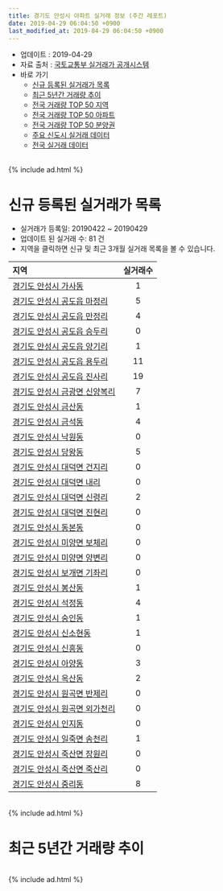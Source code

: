 ```yaml
---
title: 경기도 안성시 아파트 실거래 정보 (주간 레포트)
date: 2019-04-29 06:04:50 +0900
last_modified_at: 2019-04-29 06:04:50 +0900
---
```


* 업데이트 : 2019-04-29
* 자료 출처 : [국토교통부 실거래가 공개시스템](http://rt.molit.go.kr)
* 바로 가기
    * [신규 등록된 실거래가 목록](#신규-등록된-실거래가-목록)
    * [최근 5년간 거래량 추이](#최근-5년간-거래량-추이)
    * [전국 거래량 TOP 50 지역](https://inasie.github.io/apt-trade-info/최근-3개월-전국에서-가장-거래가-많이-발생한-지역)
    * [전국 거래량 TOP 50 아파트](https://inasie.github.io/apt-trade-info/최근-3개월-전국에서-가장-거래가-많이-발생한-아파트)
    * [전국 거래량 TOP 50 분양권](https://inasie.github.io/apt-trade-info/최근-3개월-전국에서-가장-거래가-많이-발생한-분양권)
    * [주요 신도시 실거래 데이터](https://inasie.github.io/apt-trade-info/주요-신도시)
    * [전국 실거래 데이터](https://inasie.github.io/apt-trade-info/전국)

<br>
{% include ad.html %}
<br>

# 신규 등록된 실거래가 목록
* 실거래가 등록일: 20190422 ~ 20190429
* 업데이트 된 실거래 수: 81 건
* 지역을 클릭하면 신규 및 최근 3개월 실거래 목록을 볼 수 있습니다.


|지역|실거래수|
|:---|:---:|
|[경기도 안성시 가사동](https://inasie.github.io/apt-trade-info/경기도-안성시-가사동)|1|
|[경기도 안성시 공도읍 마정리](https://inasie.github.io/apt-trade-info/경기도-안성시-공도읍-마정리)|5|
|[경기도 안성시 공도읍 만정리](https://inasie.github.io/apt-trade-info/경기도-안성시-공도읍-만정리)|4|
|[경기도 안성시 공도읍 승두리](https://inasie.github.io/apt-trade-info/경기도-안성시-공도읍-승두리)|0|
|[경기도 안성시 공도읍 양기리](https://inasie.github.io/apt-trade-info/경기도-안성시-공도읍-양기리)|1|
|[경기도 안성시 공도읍 용두리](https://inasie.github.io/apt-trade-info/경기도-안성시-공도읍-용두리)|11|
|[경기도 안성시 공도읍 진사리](https://inasie.github.io/apt-trade-info/경기도-안성시-공도읍-진사리)|19|
|[경기도 안성시 금광면 신양복리](https://inasie.github.io/apt-trade-info/경기도-안성시-금광면-신양복리)|7|
|[경기도 안성시 금산동](https://inasie.github.io/apt-trade-info/경기도-안성시-금산동)|1|
|[경기도 안성시 금석동](https://inasie.github.io/apt-trade-info/경기도-안성시-금석동)|4|
|[경기도 안성시 낙원동](https://inasie.github.io/apt-trade-info/경기도-안성시-낙원동)|0|
|[경기도 안성시 당왕동](https://inasie.github.io/apt-trade-info/경기도-안성시-당왕동)|5|
|[경기도 안성시 대덕면 건지리](https://inasie.github.io/apt-trade-info/경기도-안성시-대덕면-건지리)|0|
|[경기도 안성시 대덕면 내리](https://inasie.github.io/apt-trade-info/경기도-안성시-대덕면-내리)|0|
|[경기도 안성시 대덕면 신령리](https://inasie.github.io/apt-trade-info/경기도-안성시-대덕면-신령리)|2|
|[경기도 안성시 대덕면 진현리](https://inasie.github.io/apt-trade-info/경기도-안성시-대덕면-진현리)|0|
|[경기도 안성시 동본동](https://inasie.github.io/apt-trade-info/경기도-안성시-동본동)|0|
|[경기도 안성시 미양면 보체리](https://inasie.github.io/apt-trade-info/경기도-안성시-미양면-보체리)|0|
|[경기도 안성시 미양면 양변리](https://inasie.github.io/apt-trade-info/경기도-안성시-미양면-양변리)|0|
|[경기도 안성시 보개면 기좌리](https://inasie.github.io/apt-trade-info/경기도-안성시-보개면-기좌리)|0|
|[경기도 안성시 봉산동](https://inasie.github.io/apt-trade-info/경기도-안성시-봉산동)|1|
|[경기도 안성시 석정동](https://inasie.github.io/apt-trade-info/경기도-안성시-석정동)|4|
|[경기도 안성시 숭인동](https://inasie.github.io/apt-trade-info/경기도-안성시-숭인동)|1|
|[경기도 안성시 신소현동](https://inasie.github.io/apt-trade-info/경기도-안성시-신소현동)|1|
|[경기도 안성시 신흥동](https://inasie.github.io/apt-trade-info/경기도-안성시-신흥동)|0|
|[경기도 안성시 아양동](https://inasie.github.io/apt-trade-info/경기도-안성시-아양동)|3|
|[경기도 안성시 옥산동](https://inasie.github.io/apt-trade-info/경기도-안성시-옥산동)|2|
|[경기도 안성시 원곡면 반제리](https://inasie.github.io/apt-trade-info/경기도-안성시-원곡면-반제리)|0|
|[경기도 안성시 원곡면 외가천리](https://inasie.github.io/apt-trade-info/경기도-안성시-원곡면-외가천리)|0|
|[경기도 안성시 인지동](https://inasie.github.io/apt-trade-info/경기도-안성시-인지동)|0|
|[경기도 안성시 일죽면 송천리](https://inasie.github.io/apt-trade-info/경기도-안성시-일죽면-송천리)|1|
|[경기도 안성시 죽산면 장원리](https://inasie.github.io/apt-trade-info/경기도-안성시-죽산면-장원리)|0|
|[경기도 안성시 죽산면 죽산리](https://inasie.github.io/apt-trade-info/경기도-안성시-죽산면-죽산리)|0|
|[경기도 안성시 중리동](https://inasie.github.io/apt-trade-info/경기도-안성시-중리동)|8|


<br>
{% include ad.html %}
<br>

# 최근 5년간 거래량 추이


<div style="width:100%;">
    <canvas id="deal_progress" height="200"></canvas>
</div>

<script>
new Chart(document.getElementById("deal_progress"), {
    type: 'line',
    data: {
        labels: ['201404','201405','201406','201407','201408','201409','201410','201411','201412','201501','201502','201503','201504','201505','201506','201507','201508','201509','201510','201511','201512','201601','201602','201603','201604','201605','201606','201607','201608','201609','201610','201611','201612','201701','201702','201703','201704','201705','201706','201707','201708','201709','201710','201711','201712','201801','201802','201803','201804','201805','201806','201807','201808','201809','201810','201811','201812','201901','201902','201903','201904'],
        datasets: [{
            label: '매매',
            pointRadius: 1,
            data: [184, 182, 166, 154, 197, 155, 219, 187, 160, 205, 162, 276, 220, 169, 156, 161, 193, 161, 229, 148, 127, 134, 108, 200, 157, 171, 138, 163, 153, 165, 181, 132, 127, 100, 163, 211, 182, 186, 194, 172, 171, 184, 99, 143, 94, 141, 135, 183, 160, 166, 144, 178, 204, 198, 176, 130, 141, 177, 144, 135, 73],
            borderColor: "rgba(255, 201, 14, 1)",
            backgroundColor: "rgba(255, 201, 14, 0.5)",
            fill: false,
            lineTension: 0
        },{
            label: '전월세',
            pointRadius: 1,
            data: [275, 208, 228, 215, 204, 249, 214, 161, 140, 160, 205, 201, 176, 147, 160, 147, 191, 186, 199, 117, 131, 183, 201, 249, 215, 200, 176, 191, 230, 222, 177, 139, 146, 130, 172, 146, 147, 143, 143, 148, 116, 133, 98, 149, 144, 235, 204, 226, 180, 177, 201, 228, 269, 245, 215, 173, 175, 236, 214, 222, 72],
            borderColor: "rgba(0, 141, 185, 1)",
            backgroundColor: "rgba(0, 141, 185, 0.5)",
            fill: false,
            lineTension: 0
        }
        ]
    },
    options: {
        responsive: true,
        title: {
            display: false
        },
        tooltips: {
            mode: 'index',
            intersect: false
        },
        hover: {
            mode: 'nearest',
            intersect: true
        },
        scales: {
            xAxes: [{
                display: true,
                scaleLabel: {
                    display: true,
                    labelString: '년/월'
                }
            }],
            yAxes: [{
                display: true,
                ticks: {
                    suggestedMin: 0,
                },
                scaleLabel: {
                    display: true,
                    labelString: '실거래 수'
                }
            }]
        }
    }
});

</script>


<br>
{% include ad.html %}
<br>

